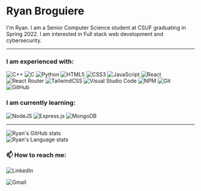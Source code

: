 # Ryan Broguiere

<!-- <img height = "500" src = "https://i.imgur.com/u3dRoSA.jpg"/> -->


I'm Ryan. I am a Senior Computer Science student at CSUF graduating in Spring 2022. I am interested in Full stack web development and cybersecurity. 

<hr> </hr>

### I am experienced with: <br>
![C++](https://img.shields.io/badge/c++-%2300599C.svg?style=for-the-badge&logo=c%2B%2B&logoColor=white) ![C](https://img.shields.io/badge/c-%2300599C.svg?style=for-the-badge&logo=c&logoColor=white) ![Python](https://img.shields.io/badge/python-3670A0?style=for-the-badge&logo=python&logoColor=ffdd54) ![HTML5](https://img.shields.io/badge/html5-%23E34F26.svg?style=for-the-badge&logo=html5&logoColor=white) ![CSS3](https://img.shields.io/badge/css3-%231572B6.svg?style=for-the-badge&logo=css3&logoColor=white) ![JavaScript](https://img.shields.io/badge/javascript-%23323330.svg?style=for-the-badge&logo=javascript&logoColor=%23F7DF1E) ![React](https://img.shields.io/badge/react-%2320232a.svg?style=for-the-badge&logo=react&logoColor=%2361DAFB)
![React Router](https://img.shields.io/badge/React_Router-CA4245?style=for-the-badge&logo=react-router&logoColor=white) ![TailwindCSS](https://img.shields.io/badge/tailwindcss-%2338B2AC.svg?style=for-the-badge&logo=tailwind-css&logoColor=white) ![Visual Studio Code](https://img.shields.io/badge/Visual%20Studio%20Code-0078d7.svg?style=for-the-badge&logo=visual-studio-code&logoColor=white)  ![NPM](https://img.shields.io/badge/NPM-%23000000.svg?style=for-the-badge&logo=npm&logoColor=white) ![Git](https://img.shields.io/badge/git-%23F05033.svg?style=for-the-badge&logo=git&logoColor=white) ![GitHub](https://img.shields.io/badge/github-%23121011.svg?style=for-the-badge&logo=github&logoColor=white)

### I am currently learning: <br>
![NodeJS](https://img.shields.io/badge/node.js-6DA55F?style=for-the-badge&logo=node.js&logoColor=white)
![Express.js](https://img.shields.io/badge/express.js-%23404d59.svg?style=for-the-badge&logo=express&logoColor=%2361DAFB)
![MongoDB](https://img.shields.io/badge/MongoDB-%234ea94b.svg?style=for-the-badge&logo=mongodb&logoColor=white)
<hr> </hr>




![Ryan's GitHub stats](https://github-readme-stats-ryan-broguiere.vercel.app/api?username=ryan-broguiere&count_private=true&theme=github_dark&hide=stars&include_all_commits=true&show_icons=true)<br>
![Ryan's Language stats](https://github-readme-stats-ryan-broguiere.vercel.app/api/top-langs/?username=ryan-broguiere&theme=github_dark&layout=compact&langs_count=10&hide=java,typescript,makefile,shell)

### 📫 How to reach me:

 <a href = "https://www.linkedin.com/in/ryan-broguiere"> <img src ="https://img.shields.io/badge/linkedin-%230077B5.svg?style=for-the-badge&logo=linkedin&logoColor=white" alt="LinkedIn" align="left"></a> <br>

 <a href = "mailto: ryanbroguiere123@gmail.com"> <img src ="https://img.shields.io/badge/Gmail-D14836?style=for-the-badge&logo=gmail&logoColor=white" alt="Gmail" align = "left"></a>

<!--
**ryan-broguiere/ryan-broguiere** is a ✨ _special_ ✨ repository because its `README.md` (this file) appears on your GitHub profile.

Here are some ideas to get you started:

- 🔭 I’m currently working on ...
- 🌱 I’m currently learning ...
- 👯 I’m looking to collaborate on ...
- 🤔 I’m looking for help with ...
- 💬 Ask me about ...
- 📫 How to reach me: ...
- 😄 Pronouns: ...
- ⚡ Fun fact: ...
-->
